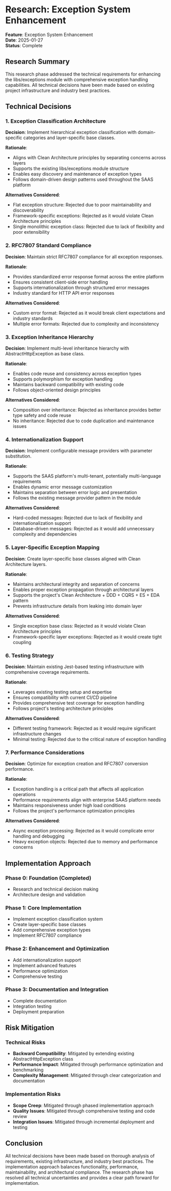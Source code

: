 # Research: Exception System Enhancement

**Feature**: Exception System Enhancement  
**Date**: 2025-01-27  
**Status**: Complete

## Research Summary

This research phase addressed the technical requirements for enhancing the libs/exceptions module with comprehensive exception handling capabilities. All technical decisions have been made based on existing project infrastructure and industry best practices.

## Technical Decisions

### 1. Exception Classification Architecture

**Decision**: Implement hierarchical exception classification with domain-specific categories and layer-specific base classes.

**Rationale**:

- Aligns with Clean Architecture principles by separating concerns across layers
- Supports the existing libs/exceptions module structure
- Enables easy discovery and maintenance of exception types
- Follows domain-driven design patterns used throughout the SAAS platform

**Alternatives Considered**:

- Flat exception structure: Rejected due to poor maintainability and discoverability
- Framework-specific exceptions: Rejected as it would violate Clean Architecture principles
- Single monolithic exception class: Rejected due to lack of flexibility and poor extensibility

### 2. RFC7807 Standard Compliance

**Decision**: Maintain strict RFC7807 compliance for all exception responses.

**Rationale**:

- Provides standardized error response format across the entire platform
- Ensures consistent client-side error handling
- Supports internationalization through structured error messages
- Industry standard for HTTP API error responses

**Alternatives Considered**:

- Custom error format: Rejected as it would break client expectations and industry standards
- Multiple error formats: Rejected due to complexity and inconsistency

### 3. Exception Inheritance Hierarchy

**Decision**: Implement multi-level inheritance hierarchy with AbstractHttpException as base class.

**Rationale**:

- Enables code reuse and consistency across exception types
- Supports polymorphism for exception handling
- Maintains backward compatibility with existing code
- Follows object-oriented design principles

**Alternatives Considered**:

- Composition over inheritance: Rejected as inheritance provides better type safety and code reuse
- No inheritance: Rejected due to code duplication and maintenance issues

### 4. Internationalization Support

**Decision**: Implement configurable message providers with parameter substitution.

**Rationale**:

- Supports the SAAS platform's multi-tenant, potentially multi-language requirements
- Enables dynamic error message customization
- Maintains separation between error logic and presentation
- Follows the existing message provider pattern in the module

**Alternatives Considered**:

- Hard-coded messages: Rejected due to lack of flexibility and internationalization support
- Database-driven messages: Rejected as it would add unnecessary complexity and dependencies

### 5. Layer-Specific Exception Mapping

**Decision**: Create layer-specific base classes aligned with Clean Architecture layers.

**Rationale**:

- Maintains architectural integrity and separation of concerns
- Enables proper exception propagation through architectural layers
- Supports the project's Clean Architecture + DDD + CQRS + ES + EDA pattern
- Prevents infrastructure details from leaking into domain layer

**Alternatives Considered**:

- Single exception base class: Rejected as it would violate Clean Architecture principles
- Framework-specific layer exceptions: Rejected as it would create tight coupling

### 6. Testing Strategy

**Decision**: Maintain existing Jest-based testing infrastructure with comprehensive coverage requirements.

**Rationale**:

- Leverages existing testing setup and expertise
- Ensures compatibility with current CI/CD pipeline
- Provides comprehensive test coverage for exception handling
- Follows project's testing architecture principles

**Alternatives Considered**:

- Different testing framework: Rejected as it would require significant infrastructure changes
- Minimal testing: Rejected due to the critical nature of exception handling

### 7. Performance Considerations

**Decision**: Optimize for exception creation and RFC7807 conversion performance.

**Rationale**:

- Exception handling is a critical path that affects all application operations
- Performance requirements align with enterprise SAAS platform needs
- Maintains responsiveness under high load conditions
- Follows the project's performance optimization principles

**Alternatives Considered**:

- Async exception processing: Rejected as it would complicate error handling and debugging
- Heavy exception objects: Rejected due to memory and performance concerns

## Implementation Approach

### Phase 0: Foundation (Completed)

- Research and technical decision making
- Architecture design and validation

### Phase 1: Core Implementation

- Implement exception classification system
- Create layer-specific base classes
- Add comprehensive exception types
- Implement RFC7807 compliance

### Phase 2: Enhancement and Optimization

- Add internationalization support
- Implement advanced features
- Performance optimization
- Comprehensive testing

### Phase 3: Documentation and Integration

- Complete documentation
- Integration testing
- Deployment preparation

## Risk Mitigation

### Technical Risks

- **Backward Compatibility**: Mitigated by extending existing AbstractHttpException class
- **Performance Impact**: Mitigated through performance optimization and benchmarking
- **Complexity Management**: Mitigated through clear categorization and documentation

### Implementation Risks

- **Scope Creep**: Mitigated through phased implementation approach
- **Quality Issues**: Mitigated through comprehensive testing and code review
- **Integration Issues**: Mitigated through incremental deployment and testing

## Conclusion

All technical decisions have been made based on thorough analysis of requirements, existing infrastructure, and industry best practices. The implementation approach balances functionality, performance, maintainability, and architectural compliance. The research phase has resolved all technical uncertainties and provides a clear path forward for implementation.
